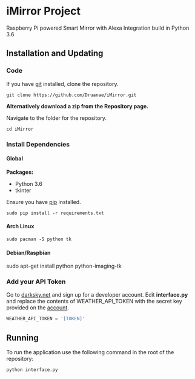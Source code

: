 # iMirror Project
Raspberry Pi powered Smart Mirror with Alexa Integration build in Python 3.6

## Installation and Updating
### Code
If you have [git](https://git-scn.com/book/en/v2/Getting-Started-Installing-Git) installed, clone the repository.
```
git clone https://github.com/Druanae/iMirror.git
```

**Alternatively download a zip from the Repository page.**

Navigate to the folder for the repository.
```
cd iMirror
```

### Install Dependencies
#### Global
**Packages:**
* Python 3.6
* tkinter

Ensure you have [pip](https://pip.pypa.io/en/stable/installing/) installed.
```
sudo pip install -r requirements.txt
```

#### Arch Linux
```
sudo pacman -S python tk
```

#### Debian/Raspbian
sudo apt-get install python python-imaging-tk

### Add your API Token
Go to [darksky.net](https://darksky.net/dev/) and sign up for a developer account.
Edit **interface.py** and replace the contents of WEATHER_API_TOKEN with the secret key provided on the [account](https://darksky.net/dev/account/).
```python
WEATHER_API_TOKEN = '[TOKEN]'
```

## Running
To run the application use the following command in the root of the repository:
```
python interface.py
```
